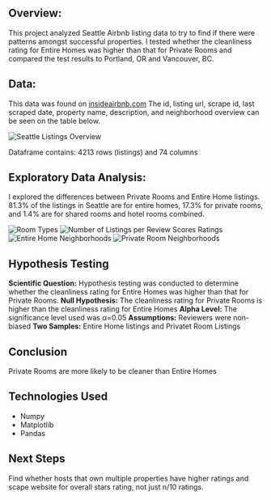 ## Overview:
This project analyzed Seattle Airbnb listing data to try to find if there were patterns amongst successful properties. I tested whether the cleanliness rating for Entire Homes was higher than that for Private Rooms and compared the test results to Portland, OR and Vancouver, BC.

## Data:
This data was found on [insideairbnb.com](http://insideairbnb.com/get-the-data.html)
The id, listing url, scrape id, last scraped date, property name, description, and neighborhood overview can be seen on the table below. 

![Seattle Listings Overview](https://user-images.githubusercontent.com/79812486/121740651-407f3500-cab2-11eb-88b4-43bc570f10ed.png)

Dataframe contains:
4213 rows (listings) and 74 columns

## Exploratory Data Analysis:
I explored the differences between Private Rooms and Entire Home listings. 81.3% of the listings in Seattle are for entire homes, 17.3% for private rooms, and 1.4% are for shared rooms and hotel rooms combined. 


![Room Types](https://user-images.githubusercontent.com/79812486/121745513-3e6ca480-cab9-11eb-8f32-f60e0fb367b4.png)
![Number of Listings per Review Scores Ratings](https://user-images.githubusercontent.com/79812486/121745526-44628580-cab9-11eb-893c-7b4ff1b859ba.png)
![Entire Home Neighborhoods](https://user-images.githubusercontent.com/79812486/121745537-47f60c80-cab9-11eb-926a-6712525892b4.png)
![Private Room Neighborhoods](https://user-images.githubusercontent.com/79812486/121745543-49bfd000-cab9-11eb-843d-94c12ae6be4a.png)



## Hypothesis Testing
**Scientific Question:** Hypothesis testing was conducted to determine whether the cleanliness rating for Entire Homes was higher than that for Private Rooms. 
**Null Hypothesis:** The cleanliness rating for Private Rooms is higher than the cleanliness rating for Entire Homes
**Alpha Level:** The significance level used was α=0.05
**Assumptions:** Reviewers were non-biased
**Two Samples:** Entire Home listings and Privatet Room Listings

## Conclusion 
Private Rooms are more likely to be cleaner than Entire Homes

## Technologies Used
* Numpy
* Matplotlib
* Pandas

## Next Steps
Find whether hosts that own multiple properties have higher ratings and scape website for overall stars rating, not just n/10 ratings. 
